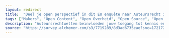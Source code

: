 ```yaml
---
layout: redirect
title:  "Deel je open perspectief in dit EU enquête naar Auteursrecht in onderwijs en onderzoek op afstand"
tags: ["Makers", "Open Content", "Open Overheid", "Open Source", "Open Access", "Open Onderzoek"]
description: "Auteursrechtwetten beïnvloeden jouw toegang tot kennis en cultuur! De Europese Commissie wil weten hoe. Dit onderzoek richt zich op licenties en uitzonderingen in het auteursrecht, met o.a. aandacht voor de impact op open source en open content. Jouw ervaringen en inzichten zijn cruciaal om de toekomst van digitale collecties vorm te geven. Deel jouw ervaring vóór 15 augustus 2024 en voeg ons open perspectief toe voor een evenwichtiger auteursrechtsysteem dat openheid en innovatie stimuleert."
source: "https://survey.alchemer.com/s3/7719289/8d3ad6735eae?snc=1721725444_669f7204e85af8.88217220%26sg_navigate=start%26sglocale=nl-nl"
---
```

